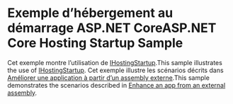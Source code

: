 # <a name="aspnet-core-hosting-startup-sample"></a><span data-ttu-id="e0310-101">Exemple d’hébergement au démarrage ASP.NET Core</span><span class="sxs-lookup"><span data-stu-id="e0310-101">ASP.NET Core Hosting Startup Sample</span></span>

<span data-ttu-id="e0310-102">Cet exemple montre l’utilisation de [IHostingStartup](https://docs.microsoft.com/dotnet/api/microsoft.aspnetcore.hosting.ihostingstartup).</span><span class="sxs-lookup"><span data-stu-id="e0310-102">This sample illustrates the use of [IHostingStartup](https://docs.microsoft.com/dotnet/api/microsoft.aspnetcore.hosting.ihostingstartup).</span></span> <span data-ttu-id="e0310-103">Cet exemple illustre les scénarios décrits dans [Améliorer une application à partir d’un assembly externe](https://docs.microsoft.com/aspnet/core/fundamentals/host/platform-specific-configuration).</span><span class="sxs-lookup"><span data-stu-id="e0310-103">This sample demonstrates the scenarios described in [Enhance an app from an external assembly](https://docs.microsoft.com/aspnet/core/fundamentals/host/platform-specific-configuration).</span></span>
